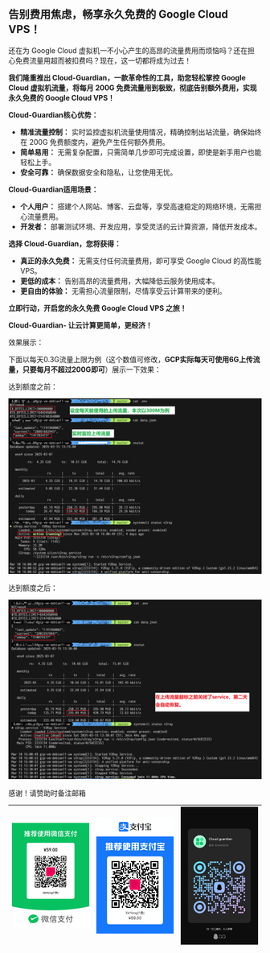 ## 告别费用焦虑，畅享永久免费的 Google Cloud VPS！

还在为 Google Cloud 虚拟机一不小心产生的高昂的流量费用而烦恼吗？还在担心免费流量用超而被扣费吗？现在，这一切都将成为过去！

**我们隆重推出 Cloud-Guardian，一款革命性的工具，助您轻松掌控 Google Cloud 虚拟机流量，将每月 200G 免费流量用到极致，彻底告别额外费用，实现永久免费的 Google Cloud VPS！**

**Cloud-Guardian核心优势：**

- **精准流量控制：** 实时监控虚拟机流量使用情况，精确控制出站流量，确保始终在 200G 免费额度内，避免产生任何额外费用。
- **简单易用：** 无需复杂配置，只需简单几步即可完成设置，即使是新手用户也能轻松上手。
- **安全可靠：** 确保数据安全和隐私，让您使用无忧。

**Cloud-Guardian适用场景：**

- **个人用户：** 搭建个人网站、博客、云盘等，享受高速稳定的网络环境，无需担心流量费用。
- **开发者：** 部署测试环境、开发应用，享受灵活的云计算资源，降低开发成本。

**选择 Cloud-Guardian，您将获得：**

- **真正的永久免费：** 无需支付任何流量费用，即可享受 Google Cloud 的高性能 VPS。
- **更低的成本：** 告别高昂的流量费用，大幅降低云服务使用成本。
- **更自由的体验：** 无需担心流量限制，尽情享受云计算带来的便利。

**立即行动，开启您的永久免费 Google Cloud VPS 之旅！**

**Cloud-Guardian- 让云计算更简单，更经济！**



效果展示：

下面以每天0.3G流量上限为例（这个数值可修改，**GCP实际每天可使用6G上传流量，只要每月不超过200G即可**）展示一下效果：

达到额度之前：

![status_enabled](./.res/status_enabled.png)



达到额度之后：

![status_disabled](./.res/status_disabled.png)



感谢！请赞助时备注邮箱

| ![pay_tencent](./.res/pay_tencent.png) | ![pay_ali](./.res/pay_ali.png) | ![group_qq](./.res/group_qq.JPG) |
| -------------------------------------- | ------------------------------ | -------------------------------- |


